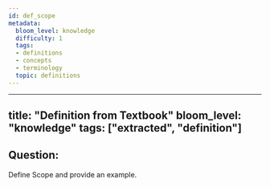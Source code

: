 ```yaml
---
id: def_scope
metadata:
  bloom_level: knowledge
  difficulty: 1
  tags:
  - definitions
  - concepts
  - terminology
  topic: definitions
---
```


---
title: "Definition from Textbook"
bloom_level: "knowledge"
tags: ["extracted", "definition"]
---

## Question:

Define Scope and provide an example. 
